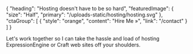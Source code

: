 {
    "heading": "Hosting doesn't have to be so hard",
    "featuredImage": {
        "size": "Half",
        "primary": "/uploads-static/hosting/hosting.svg"
    },
    "ctaGroup": [
        {
            "style": "orange",
            "content": "Hire Me &raquo;",
            "link": "/contact"
        }
    ]
}

Let's work together so I can take the hassle and load of hosting ExpressionEngine or Craft web sites off your shoulders.

